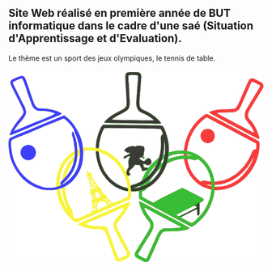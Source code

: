 ## Site Web réalisé en première année de BUT informatique dans le cadre d'une saé (Situation d'Apprentissage et d'Evaluation). 
Le thème est un sport des jeux olympiques, le tennis de table.
###### ![Image présentation](assets/img/logo_final_simple.png "Photo_Readme")
